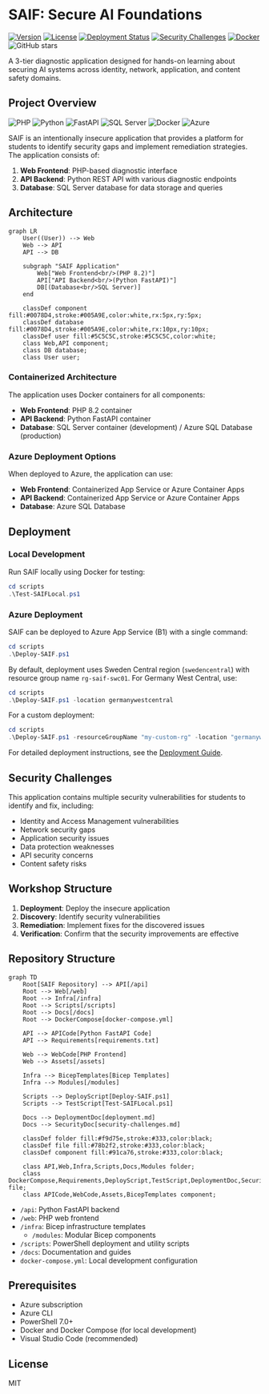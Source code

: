 # SAIF: Secure AI Foundations

[![Version](https://img.shields.io/badge/version-1.0.0-blue.svg)](https://github.com/yourusername/SAIF)
[![License](https://img.shields.io/badge/license-MIT-green.svg)](LICENSE)
[![Deployment Status](https://img.shields.io/badge/deployment-ready-success.svg)](docs/deployment.md)
[![Security Challenges](https://img.shields.io/badge/security%20challenges-15%2B-orange.svg)](docs/security-challenges.md)
[![Docker](https://img.shields.io/badge/docker-ready-brightgreen.svg)](docker-compose.yml)
![GitHub stars](https://img.shields.io/github/stars/yourusername/SAIF?style=social)

A 3-tier diagnostic application designed for hands-on learning about securing AI systems across identity, network, application, and content safety domains.

## Project Overview

![PHP](https://img.shields.io/badge/PHP-8.2-777BB4?logo=php&logoColor=white)
![Python](https://img.shields.io/badge/Python-3.11-3776AB?logo=python&logoColor=white)
![FastAPI](https://img.shields.io/badge/FastAPI-0.103.1-009688?logo=fastapi&logoColor=white)
![SQL Server](https://img.shields.io/badge/SQL%20Server-2019-CC2927?logo=microsoft-sql-server&logoColor=white)
![Docker](https://img.shields.io/badge/Docker-24.0.6-2496ED?logo=docker&logoColor=white)
![Azure](https://img.shields.io/badge/Azure-Cloud-0078D4?logo=microsoft-azure&logoColor=white)

SAIF is an intentionally insecure application that provides a platform for students to identify security gaps and implement remediation strategies. The application consists of:

1. **Web Frontend**: PHP-based diagnostic interface
2. **API Backend**: Python REST API with various diagnostic endpoints
3. **Database**: SQL Server database for data storage and queries

## Architecture

```mermaid
graph LR
    User((User)) --> Web
    Web --> API
    API --> DB
    
    subgraph "SAIF Application"
        Web["Web Frontend<br/>(PHP 8.2)"]
        API["API Backend<br/>(Python FastAPI)"]
        DB[(Database<br/>SQL Server)]
    end
    
    classDef component fill:#0078D4,stroke:#005A9E,color:white,rx:5px,ry:5px;
    classDef database fill:#0078D4,stroke:#005A9E,color:white,rx:10px,ry:10px;
    classDef user fill:#5C5C5C,stroke:#5C5C5C,color:white;
    class Web,API component;
    class DB database;
    class User user;
```

### Containerized Architecture

The application uses Docker containers for all components:

- **Web Frontend**: PHP 8.2 container
- **API Backend**: Python FastAPI container
- **Database**: SQL Server container (development) / Azure SQL Database (production)

### Azure Deployment Options

When deployed to Azure, the application can use:

- **Web Frontend**: Containerized App Service or Azure Container Apps
- **API Backend**: Containerized App Service or Azure Container Apps
- **Database**: Azure SQL Database

## Deployment

### Local Development

Run SAIF locally using Docker for testing:

```powershell
cd scripts
.\Test-SAIFLocal.ps1
```

### Azure Deployment

SAIF can be deployed to Azure App Service (B1) with a single command:

```powershell
cd scripts
.\Deploy-SAIF.ps1
```

By default, deployment uses Sweden Central region (`swedencentral`) with resource group name `rg-saif-swc01`. For Germany West Central, use:

```powershell
cd scripts
.\Deploy-SAIF.ps1 -location germanywestcentral
```

For a custom deployment:

```powershell
cd scripts
.\Deploy-SAIF.ps1 -resourceGroupName "my-custom-rg" -location "germanywestcentral" -environmentName "saif-prod"
```

For detailed deployment instructions, see the [Deployment Guide](docs/deployment.md).

## Security Challenges

This application contains multiple security vulnerabilities for students to identify and fix, including:

- Identity and Access Management vulnerabilities
- Network security gaps
- Application security issues
- Data protection weaknesses
- API security concerns
- Content safety risks

## Workshop Structure

1. **Deployment**: Deploy the insecure application
2. **Discovery**: Identify security vulnerabilities
3. **Remediation**: Implement fixes for the discovered issues
4. **Verification**: Confirm that the security improvements are effective

## Repository Structure

```mermaid
graph TD
    Root[SAIF Repository] --> API[/api]
    Root --> Web[/web]
    Root --> Infra[/infra]
    Root --> Scripts[/scripts]
    Root --> Docs[/docs]
    Root --> DockerCompose[docker-compose.yml]
    
    API --> APICode[Python FastAPI Code]
    API --> Requirements[requirements.txt]
    
    Web --> WebCode[PHP Frontend]
    Web --> Assets[/assets]
    
    Infra --> BicepTemplates[Bicep Templates]
    Infra --> Modules[/modules]
    
    Scripts --> DeployScript[Deploy-SAIF.ps1]
    Scripts --> TestScript[Test-SAIFLocal.ps1]
    
    Docs --> DeploymentDoc[deployment.md]
    Docs --> SecurityDoc[security-challenges.md]
    
    classDef folder fill:#f9d75e,stroke:#333,color:black;
    classDef file fill:#78b2f2,stroke:#333,color:black;
    classDef component fill:#91ca76,stroke:#333,color:black;
    
    class API,Web,Infra,Scripts,Docs,Modules folder;
    class DockerCompose,Requirements,DeployScript,TestScript,DeploymentDoc,SecurityDoc file;
    class APICode,WebCode,Assets,BicepTemplates component;
```

- `/api`: Python FastAPI backend
- `/web`: PHP web frontend
- `/infra`: Bicep infrastructure templates
  - `/modules`: Modular Bicep components
- `/scripts`: PowerShell deployment and utility scripts
- `/docs`: Documentation and guides
- `docker-compose.yml`: Local development configuration

## Prerequisites

- Azure subscription
- Azure CLI
- PowerShell 7.0+
- Docker and Docker Compose (for local development)
- Visual Studio Code (recommended)

## License

MIT
